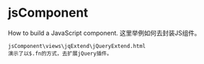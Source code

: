 # jsComponent
How to build a JavaScript component.
这里举例如何去封装JS组件。


	jsComponent\views\jqExtend\jQueryExtend.html
	演示了以$.fn的方式，去扩展jQuery插件。
